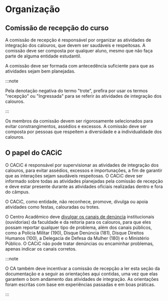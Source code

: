 # Organização

## Comissão de recepção do curso

A comissão de recepção é responsável por organizar as atividades de integração dos calouros, que devem ser saudáveis e respeitosas. A comissão deve ser composta por qualquer aluno, mesmo que não faça parte de alguma entidade estudantil.

A comissão deve ser formada com antecedência suficiente para que as atividades sejam bem planejadas.

:::note

Pela denotação negativa do termo "trote", prefira por usar os termos "recepção" ou "Ingressada" para se referir às atividades de integração dos calouros.

:::

Os membros da comissão devem ser rigorosamente selecionados para evitar constrangimentos, assédios e excessos. A comissão deve ser composta por pessoas que respeitem a diversidade e a individualidade dos calouros.

## O papel do CACiC

O CACiC é responsável por supervisionar as atividades de integração dos calouros, para evitar assédios, excessos e importunações, a fim de garantir que as interações sejam saudáveis respeitosas. O CACiC deve ser informado sobre todas as atividades planejadas pela comissão de recepção e deve estar presente durante as atividades oficiais realizadas dentro e fora do câmpus.

O CACiC, como entidade, não reconhece, promove, divulga ou apoia atividades como festas, calouradas ou trotes.

O Centro Acadêmico deve [divulgar os canais de denúncia](https://manual.cacic.dev.br/canais-de-den%C3%BAncia/) institucionais (ouvidorias) da faculdade e da reitoria para os calouros, para que eles possam reportar qualquer tipo de problema, além dos canais públicos, como a Polícia Militar (190), Disque Denúncia (181), Disque Direitos Humanos (100), a Delegacia de Defesa da Mulher (180) e o Ministério Público. O CACiC não pode tratar denúncias ou encaminhar problemas, apenas indicar os canais corretos.

:::note

O CA também deve incentivar a comissão de recepção a ler esta seção da documentação e a seguir as orientações aqui contidas, uma vez que elas garantem o bom andamento das atividades de integração. As orientações foram escritas com base em experiências passadas e em boas práticas.

:::
